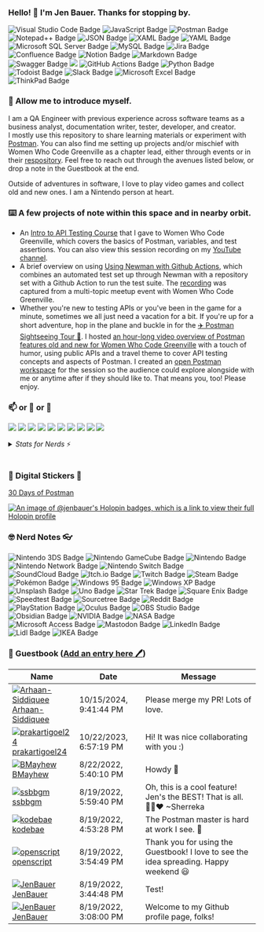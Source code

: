 ### Hello! 👋 I'm Jen Bauer.  Thanks for stopping by.
<p>
  <img src="https://img.shields.io/badge/Visual%20Studio%20Code-007ACC?logo=visualstudiocode&logoColor=fff&style=flat" alt="Visual Studio Code Badge">
  <img src="https://img.shields.io/badge/JavaScript-F7DF1E?logo=javascript&logoColor=000&style=flat" alt="JavaScript Badge">
  <img src="https://img.shields.io/badge/Postman-FF6C37?logo=postman&logoColor=fff&style=flat" alt="Postman Badge">
  <img src="https://img.shields.io/badge/Notepad%2B%2B-90E59A?logo=notepadplusplus&logoColor=000&style=flat" alt="Notepad++ Badge">
  <img src="https://img.shields.io/badge/JSON-000?logo=json&logoColor=fff&style=flat" alt="JSON Badge">
  <img src="https://img.shields.io/badge/XAML-0C54C2?logo=xaml&logoColor=fff&style=flat" alt="XAML Badge">
  <img src="https://img.shields.io/badge/YAML-CB171E?logo=yaml&logoColor=fff&style=flat" alt="YAML Badge">
  <img src="https://img.shields.io/badge/Microsoft%20SQL%20Server-CC2927?logo=microsoftsqlserver&logoColor=fff&style=flat" alt="Microsoft SQL Server Badge">
  <img src="https://img.shields.io/badge/MySQL-4479A1?logo=mysql&logoColor=fff&style=flat" alt="MySQL Badge">
  <img src="https://img.shields.io/badge/Jira-0052CC?logo=jira&logoColor=fff&style=flat" alt="Jira Badge">
  <img src="https://img.shields.io/badge/Confluence-172B4D?logo=confluence&logoColor=fff&style=flat" alt="Confluence Badge">
  <img src="https://img.shields.io/badge/Notion-000?logo=notion&logoColor=fff&style=flat" alt="Notion Badge">
  <img src="https://img.shields.io/badge/Markdown-000?logo=markdown&logoColor=fff&style=flat" alt="Markdown Badge">
  <img src="https://img.shields.io/badge/Swagger-85EA2D?logo=swagger&logoColor=000&style=flat" alt="Swagger Badge">
  <img src="https://img.shields.io/badge/-strudel-010000?style=flat&logoColor=white"/>
  <img src="https://img.shields.io/badge/GitHub%20Actions-2088FF?logo=githubactions&logoColor=fff&style=flat" alt="GitHub Actions Badge">
  <img src="https://img.shields.io/badge/Python-3776AB?logo=python&logoColor=fff&style=flat" alt="Python Badge">
  <img src="https://img.shields.io/badge/Todoist-E44332?logo=todoist&logoColor=fff&style=flat" alt="Todoist Badge">
  <img src="https://img.shields.io/badge/Slack-4A154B?logo=slack&logoColor=fff&style=flat" alt="Slack Badge">
  <img src="https://img.shields.io/badge/Microsoft%20Excel-217346?logo=microsoftexcel&logoColor=fff&style=flat" alt="Microsoft Excel Badge">
  <img src="https://img.shields.io/badge/ThinkPad-EE2624?logo=thinkpad&logoColor=fff&style=flat" alt="ThinkPad Badge">
</p>

### 🙇 Allow me to introduce myself.
I am a QA Engineer with previous experience across software teams as a business analyst, documentation writer, tester, developer, and creator.  
I mostly use this repository to share learning materials or experiment with [Postman](https://www.postman.com/).
You can also find me setting up projects and/or mischief with Women Who Code Greenville as a chapter lead, either through events or in their [respository](https://github.com/WomenWhoCode/WWCodeGreenville).
Feel free to reach out through the avenues listed below, or drop a note in the Guestbook at the end.

Outside of adventures in software, I love to play video games and collect old and new ones.  I am a Nintendo person at heart.

### ⌨️ A few projects of note within this space and in nearby orbit.
* An [Intro to API Testing Course](https://jenbauer.notion.site/Intro-to-API-Testing-Course-66f3463323d04b0e8bc53a07f48c416f) that I gave to Women Who Code Greenville, which covers the basics of Postman, variables, and test assertions.  You can also view this session recording on my [YouTube channel](https://www.youtube.com/@JenBauer).
* A brief overview on using [Using Newman with Github Actions](https://jenbauer.notion.site/Using-Newman-with-Github-Actions-8646898289fc4acd80d1239db2b85b73), which combines an automated test set up through Newman with a repository set with a Github Action to run the test suite.  The [recording](https://www.youtube.com/watch?v=amAd06F2fZU) was captured from a multi-topic meetup event with Women Who Code Greenville.
* Whether you're new to testing APIs or you've been in the game for a minute, sometimes we all just need a vacation for a bit.  If you're up for a short adventure, hop in the plane and buckle in for the [✈️ Postman Sightseeing Tour 🧭](https://jenbauer.notion.site/Postman-Sightseeing-Tour-173d7fad161d473c8af99d2d916963a7?pvs=4).  I hosted [an hour-long video overview of Postman features old and new for Women Who Code Greenville](https://youtu.be/6k9d39PkcoM?si=ZxeIT5cLYM57Eikg) with a touch of humor, using public APIs and a travel theme to cover API testing concepts and aspects of Postman.  I created an [open Postman workspace](https://www.postman.com/jen-bauer/workspace/wwcode-gvl-api-training/) for the session so the audience could explore alongside with me or anytime after if they should like to.  That means you, too!  Please enjoy.

### 📫 or 💬 or 👀
<p>
  <a href="mailto:hellojenbauer@gmail.com?subject="I saw your GitHub profile and..."><img src="https://img.shields.io/badge/e‑mail-D14836.svg?style=for-the-badge&logo=GMail&logoColor=white"/></a>
  <a href="https://www.youtube.com/channel/UCkfdWDLYo08apIpgyhLxF7w"><img src="https://img.shields.io/badge/youtube-FF0000.svg?style=for-the-badge&logo=YouTube&logoColor=white"/></a>
  <a href="https://www.linkedin.com/in/thejenbauer/"><img src="https://img.shields.io/badge/linkedin-0077B5.svg?style=for-the-badge&logo=linkedin&logoColor=white"/></a>
  <a href="https://mastodon.social/@jenbauer"><img src="https://img.shields.io/badge/mastodon-black.svg?style=for-the-badge&logo=mastodon&logoColor=6364FF"/></a>
  <a href="https://bsky.app/profile/jenbauer.bsky.social"><img src="https://img.shields.io/badge/bluesky-black.svg?style=for-the-badge&logo=bsky&logoColor=white"/></a>
  <a href="https://www.threads.net/@hellojenbauer"><img src="https://img.shields.io/badge/threads-black.svg?style=for-the-badge&logo=threads&logoColor=white"/></a>
  <a href="https://my.manualof.me/s/db6392176995a0417f9eab5b6a7d9b74"><img src="https://img.shields.io/badge/Manual%20Of%20Me-8CA1AF.svg?style=for-the-badge&logo=ReadtheDocs&logoColor=white"/></a>
  <a href="https://jenbauer.carrd.co/"><img src="https://img.shields.io/badge/Carrd-004E9F.svg?style=for-the-badge&logo=ReadtheDocs&logoColor=white"/></a>
  <a href="https://jenbauer.com/"><img src="https://img.shields.io/badge/JenBauer.com-004B8D.svg?style=for-the-badge&logo=ReadtheDocs&logoColor=white"/></a>
  <a href="https://jenbauer.notion.site/jenbauer/Jen-Bauer-s-Docs-b549164bd7394f8c9ba40edd4bdbc8fb"><img src="https://img.shields.io/badge/Notion-000000.svg?style=for-the-badge&logo=Notion&logoColor=white"/></a>
</p>

<details>
<summary><i>Stats for Nerds</i> ⚡️</summary>
<br>
<p>
  <a href="https://github.com/jenbauer/github-readme-stats"><img src="https://github-readme-stats.vercel.app/api?username=jenbauer&show_icons=true"/></a>
  <a href="https://github.com/jenbauer/github-readme-stats"><img src="https://github-readme-stats.vercel.app/api/top-langs/?username=jenbauer&layout=compact"/></a>
</p>
<img src="https://komarev.com/ghpvc/?username=jenbauer" alt="https://github.com/jenbauer" />
</details>
</br>

### 🌈 Digital Stickers 🌟
[30 Days of Postman](https://api.badgr.io/public/assertions/N9UiNpAKRdqrag0FwH8ogA)

[![An image of @jenbauer's Holopin badges, which is a link to view their full Holopin profile](https://holopin.me/jenbauer)](https://holopin.io/@jenbauer)
                                                                                         
### 🤓 Nerd Notes 👓
<p>
  <img src="https://img.shields.io/badge/Nintendo%203DS-D12228?logo=nintendo3ds&logoColor=fff&style=flat" alt="Nintendo 3DS Badge">
  <img src="https://img.shields.io/badge/Nintendo%20GameCube-6A5FBB?logo=nintendogamecube&logoColor=fff&style=flat" alt="Nintendo GameCube Badge">
  <img src="https://img.shields.io/badge/Nintendo-8F8F8F?logo=nintendo&logoColor=fff&style=flat" alt="Nintendo Badge">
  <img src="https://img.shields.io/badge/Nintendo%20Network-FF7D00?logo=nintendonetwork&logoColor=fff&style=flat" alt="Nintendo Network Badge">
  <img src="https://img.shields.io/badge/Nintendo%20Switch-E60012?logo=nintendoswitch&logoColor=fff&style=flat" alt="Nintendo Switch Badge">
  <img src="https://img.shields.io/badge/SoundCloud-F30?logo=soundcloud&logoColor=fff&style=flat" alt="SoundCloud Badge">
  <img src="https://img.shields.io/badge/Itch.io-FA5C5C?logo=itchdotio&logoColor=fff&style=flat" alt="Itch.io Badge">
  <img src="https://img.shields.io/badge/Twitch-9146FF?logo=twitch&logoColor=fff&style=flat" alt="Twitch Badge">
  <img src="https://img.shields.io/badge/Steam-000?logo=steam&logoColor=fff&style=flat" alt="Steam Badge">
  <img src="https://img.shields.io/badge/Pok%C3%A9mon-FFCB05?logo=pokemon&logoColor=000&style=flat" alt="Pokémon Badge">
  <img src="https://img.shields.io/badge/Windows%2095-008080?logo=windows95&logoColor=fff&style=flat" alt="Windows 95 Badge">
  <img src="https://img.shields.io/badge/Windows%20XP-039?logo=windowsxp&logoColor=fff&style=flat" alt="Windows XP Badge">
  <img src="https://img.shields.io/badge/Unsplash-000?logo=unsplash&logoColor=fff&style=flat" alt="Unsplash Badge">
  <img src="https://img.shields.io/badge/Uno-ED1C24?logo=uno&logoColor=fff&style=flat" alt="Uno Badge">
  <img src="https://img.shields.io/badge/Star%20Trek-FFE200?logo=startrek&logoColor=000&style=flat" alt="Star Trek Badge">
  <img src="https://img.shields.io/badge/Square%20Enix-ED1C24?logo=squareenix&logoColor=fff&style=flat" alt="Square Enix Badge">
  <img src="https://img.shields.io/badge/Speedtest-141526?logo=speedtest&logoColor=fff&style=flat" alt="Speedtest Badge">
  <img src="https://img.shields.io/badge/Sourcetree-0052CC?logo=sourcetree&logoColor=fff&style=flat" alt="Sourcetree Badge">
  <img src="https://img.shields.io/badge/Reddit-FF4500?logo=reddit&logoColor=fff&style=flat" alt="Reddit Badge">
  <img src="https://img.shields.io/badge/PlayStation-003791?logo=playstation&logoColor=fff&style=flat" alt="PlayStation Badge">
  <img src="https://img.shields.io/badge/Oculus-1C1E20?logo=oculus&logoColor=fff&style=flat" alt="Oculus Badge">
  <img src="https://img.shields.io/badge/OBS%20Studio-302E31?logo=obsstudio&logoColor=fff&style=flat" alt="OBS Studio Badge">
  <img src="https://img.shields.io/badge/Obsidian-7C3AED?logo=obsidian&logoColor=fff&style=flat" alt="Obsidian Badge">
  <img src="https://img.shields.io/badge/NVIDIA-76B900?logo=nvidia&logoColor=fff&style=flat" alt="NVIDIA Badge">
  <img src="https://img.shields.io/badge/NASA-E03C31?logo=nasa&logoColor=fff&style=flat" alt="NASA Badge">
  <img src="https://img.shields.io/badge/Microsoft%20Access-A4373A?logo=microsoftaccess&logoColor=fff&style=flat" alt="Microsoft Access Badge">
  <img src="https://img.shields.io/badge/Mastodon-6364FF?logo=mastodon&logoColor=fff&style=flat" alt="Mastodon Badge">
  <img src="https://img.shields.io/badge/LinkedIn-0A66C2?logo=linkedin&logoColor=fff&style=flat" alt="LinkedIn Badge">
  <img src="https://img.shields.io/badge/Lidl-0050AA?logo=lidl&logoColor=fff&style=flat" alt="Lidl Badge">
  <img src="https://img.shields.io/badge/IKEA-0058A3?logo=ikea&logoColor=fff&style=flat" alt="IKEA Badge">
</p>

### 📖 Guestbook ([Add an entry here 🖊️](https://github.com/jenbauer/jenbauer/issues/1#issuecomment-new))
<!-- Guestbook -->
| Name | Date | Message |
|---|---|---|
|[![Arhaan-Siddiquee](https://avatars.githubusercontent.com/u/85843373?s=24&u=33c5618b051a139782ea5ecbb99234add708bcc8&v=4)<br />Arhaan-Siddiquee](https://github.com/Arhaan-Siddiquee)|10/15/2024, 9:41:44 PM|Please merge my PR! Lots of love.|
|[![prakartigoel24](https://avatars.githubusercontent.com/u/65300982?s=24&u=049530ff645d85738ff7653ce19f170c635f2fee&v=4)<br />prakartigoel24](https://github.com/prakartigoel24)|10/22/2023, 6:57:19 PM|Hi! It was nice collaborating with you :)|
|[![BMayhew](https://avatars.githubusercontent.com/u/2488972?s=24&v=4)<br />BMayhew](https://github.com/BMayhew)|8/22/2022, 5:40:10 PM|Howdy 👋|
|[![ssbbgm](https://avatars.githubusercontent.com/u/95763898?s=24&u=c2c45c60ef941b9da3ec9e3e533125e571005767&v=4)<br />ssbbgm](https://github.com/ssbbgm)|8/19/2022, 5:59:40 PM|Oh, this is a cool feature! Jen's the BEST! That is all. ✌🏾❤️ ~Sherreka|
|[![kodebae](https://avatars.githubusercontent.com/u/24881977?s=24&u=af15f6dc10fcf1e77324746ccedd81a71515845c&v=4)<br />kodebae](https://github.com/kodebae)|8/19/2022, 4:53:28 PM|The Postman master is hard at work I see. 🥰|
|[![openscript](https://avatars.githubusercontent.com/u/1105080?s=24&u=dde8ee2b184b25db43723f54823a3484ffe806a7&v=4)<br />openscript](https://github.com/openscript)|8/19/2022, 3:54:49 PM|Thank you for using the Guestbook! I love to see the idea spreading. Happy weekend 😃|
|[![JenBauer](https://avatars.githubusercontent.com/u/43556044?s=24&u=59e0bb58acd80023ea44d02f514ec0e5fe2928a5&v=4)<br />JenBauer](https://github.com/JenBauer)|8/19/2022, 3:44:48 PM|Test!|
|[![JenBauer](https://avatars.githubusercontent.com/u/43556044?s=24&u=59e0bb58acd80023ea44d02f514ec0e5fe2928a5&v=4)<br />JenBauer](https://github.com/JenBauer)|8/19/2022, 3:08:00 PM|Welcome to my Github profile page, folks!|
